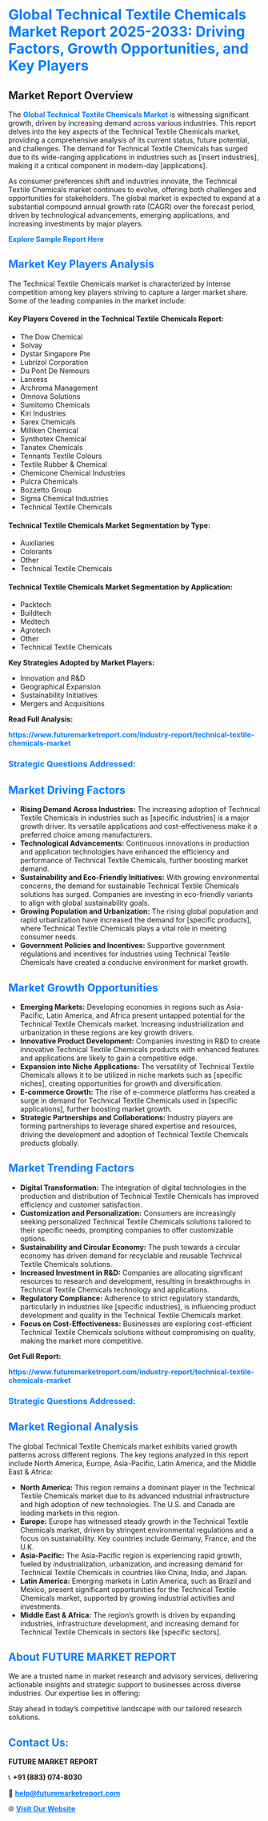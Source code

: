 <h1 style="color: #007BFF;">Global Technical Textile Chemicals Market Report 2025-2033: Driving Factors, Growth Opportunities, and Key Players</h1>

<section id="overview">
<h2>Market Report Overview</h2>
<p>The <a href="https://www.futuremarketreport.com/industry-report/technical-textile-chemicals-market" style="color: #007BFF; text-decoration: none;"><strong>Global Technical Textile Chemicals Market</strong></a> is witnessing significant growth, driven by increasing demand across various industries. This report delves into the key aspects of the Technical Textile Chemicals market, providing a comprehensive analysis of its current status, future potential, and challenges. The demand for Technical Textile Chemicals has surged due to its wide-ranging applications in industries such as [insert industries], making it a critical component in modern-day [applications].</p>
<p>As consumer preferences shift and industries innovate, the Technical Textile Chemicals market continues to evolve, offering both challenges and opportunities for stakeholders. The global market is expected to expand at a substantial compound annual growth rate (CAGR) over the forecast period, driven by technological advancements, emerging applications, and increasing investments by major players.</p>
</section>

<section id="overview">
<p><a href="https://www.futuremarketreport.com/request-sample/reportId=89361" style="color: #007BFF; text-decoration: none;"><strong>Explore Sample Report Here</strong></a></p>
</section>

<section id="key-players">
<h2 style="color: #007BFF;">Market Key Players Analysis</h2>
<p>The Technical Textile Chemicals market is characterized by intense competition among key players striving to capture a larger market share. Some of the leading companies in the market include:</p>
<h4>Key Players Covered in the Technical Textile Chemicals Report:</h4>
<ul><li>The Dow Chemical</li><li>Solvay</li><li>Dystar Singapore Pte</li><li>Lubrizol Corporation</li><li>Du Pont De Nemours</li><li>Lanxess</li><li>Archroma Management</li><li>Omnova Solutions</li><li>Sumitomo Chemicals</li><li>Kiri Industries</li><li>Sarex Chemicals</li><li>Milliken Chemical</li><li>Synthotex Chemical</li><li>Tanatex Chemicals</li><li>Tennants Textile Colours</li><li>Textile Rubber &amp; Chemical</li><li>Chemicone Chemical Industries</li><li>Pulcra Chemicals</li><li>Bozzetto Group</li><li>Sigma Chemical Industries</li><li>Technical Textile Chemicals</li></ul>
<h4>Technical Textile Chemicals Market Segmentation by Type:</h4>
<ul><li>Auxiliaries</li><li>Colorants</li><li>Other</li><li>Technical Textile Chemicals</li></ul>

<h4>Technical Textile Chemicals Market Segmentation by Application:</h4>
<ul><li>Packtech</li><li>Buildtech</li><li>Medtech</li><li>Agrotech</li><li>Other</li><li>Technical Textile Chemicals</li></ul>
<p><strong>Key Strategies Adopted by Market Players:</strong></p>
<ul>
<li>Innovation and R&D</li>
<li>Geographical Expansion</li>
<li>Sustainability Initiatives</li>
<li>Mergers and Acquisitions</li>
</ul>
</section>

<section>
<p><strong>Read Full Analysis: </strong></p><a href="https://www.futuremarketreport.com/industry-report/technical-textile-chemicals-market" style="color: #007BFF; text-decoration: none;"><strong>https://www.futuremarketreport.com/industry-report/technical-textile-chemicals-market</strong></a>
<h3 style="color: #007BFF;">Strategic Questions Addressed:</h3>
</section>

<section id="driving-factors">
<h2 style="color: #007BFF;">Market Driving Factors</h2>
<ul>
<li><strong>Rising Demand Across Industries:</strong> The increasing adoption of Technical Textile Chemicals in industries such as [specific industries] is a major growth driver. Its versatile applications and cost-effectiveness make it a preferred choice among manufacturers.</li>
<li><strong>Technological Advancements:</strong> Continuous innovations in production and application technologies have enhanced the efficiency and performance of Technical Textile Chemicals, further boosting market demand.</li>
<li><strong>Sustainability and Eco-Friendly Initiatives:</strong> With growing environmental concerns, the demand for sustainable Technical Textile Chemicals solutions has surged. Companies are investing in eco-friendly variants to align with global sustainability goals.</li>
<li><strong>Growing Population and Urbanization:</strong> The rising global population and rapid urbanization have increased the demand for [specific products], where Technical Textile Chemicals plays a vital role in meeting consumer needs.</li>
<li><strong>Government Policies and Incentives:</strong> Supportive government regulations and incentives for industries using Technical Textile Chemicals have created a conducive environment for market growth.</li>
</ul>
</section>

<section id="growth-opportunities">
<h2 style="color: #007BFF;">Market Growth Opportunities</h2>
<ul>
<li><strong>Emerging Markets:</strong> Developing economies in regions such as Asia-Pacific, Latin America, and Africa present untapped potential for the Technical Textile Chemicals market. Increasing industrialization and urbanization in these regions are key growth drivers.</li>
<li><strong>Innovative Product Development:</strong> Companies investing in R&D to create innovative Technical Textile Chemicals products with enhanced features and applications are likely to gain a competitive edge.</li>
<li><strong>Expansion into Niche Applications:</strong> The versatility of Technical Textile Chemicals allows it to be utilized in niche markets such as [specific niches], creating opportunities for growth and diversification.</li>
<li><strong>E-commerce Growth:</strong> The rise of e-commerce platforms has created a surge in demand for Technical Textile Chemicals used in [specific applications], further boosting market growth.</li>
<li><strong>Strategic Partnerships and Collaborations:</strong> Industry players are forming partnerships to leverage shared expertise and resources, driving the development and adoption of Technical Textile Chemicals products globally.</li>
</ul>
</section>

<section id="trending-factors">
<h2 style="color: #007BFF;">Market Trending Factors</h2>
<ul>
<li><strong>Digital Transformation:</strong> The integration of digital technologies in the production and distribution of Technical Textile Chemicals has improved efficiency and customer satisfaction.</li>
<li><strong>Customization and Personalization:</strong> Consumers are increasingly seeking personalized Technical Textile Chemicals solutions tailored to their specific needs, prompting companies to offer customizable options.</li>
<li><strong>Sustainability and Circular Economy:</strong> The push towards a circular economy has driven demand for recyclable and reusable Technical Textile Chemicals solutions.</li>
<li><strong>Increased Investment in R&D:</strong> Companies are allocating significant resources to research and development, resulting in breakthroughs in Technical Textile Chemicals technology and applications.</li>
<li><strong>Regulatory Compliance:</strong> Adherence to strict regulatory standards, particularly in industries like [specific industries], is influencing product development and quality in the Technical Textile Chemicals market.</li>
<li><strong>Focus on Cost-Effectiveness:</strong> Businesses are exploring cost-efficient Technical Textile Chemicals solutions without compromising on quality, making the market more competitive.</li>
</ul>
</section>

<section>
<p><strong>Get Full Report: </strong></p><a href="https://www.futuremarketreport.com/industry-report/technical-textile-chemicals-market" style="color: #007BFF; text-decoration: none;"><strong>https://www.futuremarketreport.com/industry-report/technical-textile-chemicals-market</strong></a>
<h3 style="color: #007BFF;">Strategic Questions Addressed:</h3>
</section>


<section id="regional-analysis">
<h2 style="color: #007BFF;">Market Regional Analysis</h2>
<p>The global Technical Textile Chemicals market exhibits varied growth patterns across different regions. The key regions analyzed in this report include North America, Europe, Asia-Pacific, Latin America, and the Middle East & Africa:</p>
<ul>
<li><strong>North America:</strong> This region remains a dominant player in the Technical Textile Chemicals market due to its advanced industrial infrastructure and high adoption of new technologies. The U.S. and Canada are leading markets in this region.</li>
<li><strong>Europe:</strong> Europe has witnessed steady growth in the Technical Textile Chemicals market, driven by stringent environmental regulations and a focus on sustainability. Key countries include Germany, France, and the U.K.</li>
<li><strong>Asia-Pacific:</strong> The Asia-Pacific region is experiencing rapid growth, fueled by industrialization, urbanization, and increasing demand for Technical Textile Chemicals in countries like China, India, and Japan.</li>
<li><strong>Latin America:</strong> Emerging markets in Latin America, such as Brazil and Mexico, present significant opportunities for the Technical Textile Chemicals market, supported by growing industrial activities and investments.</li>
<li><strong>Middle East & Africa:</strong> The region’s growth is driven by expanding industries, infrastructure development, and increasing demand for Technical Textile Chemicals in sectors like [specific sectors].</li>
</ul>
</section>

<footer>
<h2 style="color: #007BFF;">About FUTURE MARKET REPORT</h2>
<p>We are a trusted name in market research and advisory services, delivering actionable insights and strategic support to businesses across diverse industries. Our expertise lies in offering:</p>

<p>Stay ahead in today’s competitive landscape with our tailored research solutions.</p>

<h2 style="color: #007BFF;">Contact Us:</h2>
<p><strong>FUTURE MARKET REPORT</strong></p>
<p>📞 <strong>+91 (883) 074-8030</strong></p>
<p>📧 <strong><a href="mailto:help@futuremarketreport.com" style="color: #007BFF;">help@futuremarketreport.com</a></strong></p>
<p>🌐 <strong><a href="https://www.futuremarketreport.com/" style="color: #007BFF;">Visit Our Website</a></strong></p>
</footer>
